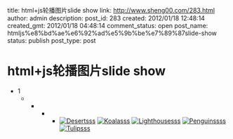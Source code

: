 title: html+js轮播图片slide show
link: http://www.sheng00.com/283.html
author: admin
description: 
post_id: 283
created: 2012/01/18 12:48:14
created_gmt: 2012/01/18 04:48:14
comment_status: open
post_name: htmljs%e8%bd%ae%e6%92%ad%e5%9b%be%e7%89%87slide-show
status: publish
post_type: post

# html+js轮播图片slide show

* 1
  *   *   *   * [ ![Desertsss](/wp-content/uploads/2012/01/Desertsss.jpg)](http://www.sheng00.com) [ ![Koalasss](http://www.sheng00.com/wp-content/uploads/2012/01/Koalasss.jpg)](http://www.sheng00.com) [ ![Lighthousesss](http://www.sheng00.com/wp-content/uploads/2012/01/Lighthousesss.jpg)](http://www.sheng00.com) [ ![Penguinssss](http://www.sheng00.com/wp-content/uploads/2012/01/Penguinssss.jpg)](http://www.sheng00.com) [ ![Tulipsss](http://www.sheng00.com/wp-content/uploads/2012/01/Tulipsss.jpg)](http://www.sheng00.com)